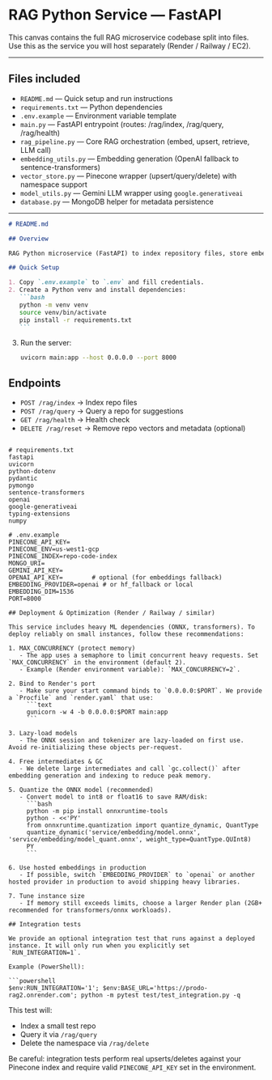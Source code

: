 # RAG Python Service — FastAPI

This canvas contains the full RAG microservice codebase split into files. Use this as the service you will host separately (Render / Railway / EC2).

---

## Files included

- `README.md` — Quick setup and run instructions
- `requirements.txt` — Python dependencies
- `.env.example` — Environment variable template
- `main.py` — FastAPI entrypoint (routes: /rag/index, /rag/query, /rag/health)
- `rag_pipeline.py` — Core RAG orchestration (embed, upsert, retrieve, LLM call)
- `embedding_utils.py` — Embedding generation (OpenAI fallback to sentence-transformers)
- `vector_store.py` — Pinecone wrapper (upsert/query/delete) with namespace support
- `model_utils.py` — Gemini LLM wrapper using `google.generativeai`
- `database.py` — MongoDB helper for metadata persistence

---

````markdown
# README.md

## Overview

RAG Python microservice (FastAPI) to index repository files, store embeddings in Pinecone, and answer queries via Gemini LLM.

## Quick Setup

1. Copy `.env.example` to `.env` and fill credentials.
2. Create a Python venv and install dependencies:
   ```bash
   python -m venv venv
   source venv/bin/activate
   pip install -r requirements.txt
   ```
````

3. Run the server:

   ```bash
   uvicorn main:app --host 0.0.0.0 --port 8000
   ```

## Endpoints

- `POST /rag/index` -> Index repo files
- `POST /rag/query` -> Query a repo for suggestions
- `GET /rag/health` -> Health check
- `DELETE /rag/reset` -> Remove repo vectors and metadata (optional)

```

```

```text
# requirements.txt
fastapi
uvicorn
python-dotenv
pydantic
pymongo
sentence-transformers
openai
google-generativeai
typing-extensions
numpy
```

````
# .env.example
PINECONE_API_KEY=
PINECONE_ENV=us-west1-gcp
PINECONE_INDEX=repo-code-index
MONGO_URI=
GEMINI_API_KEY=
OPENAI_API_KEY=        # optional (for embeddings fallback)
EMBEDDING_PROVIDER=openai # or hf_fallback or local
EMBEDDING_DIM=1536
PORT=8000

## Deployment & Optimization (Render / Railway / similar)

This service includes heavy ML dependencies (ONNX, transformers). To deploy reliably on small instances, follow these recommendations:

1. MAX_CONCURRENCY (protect memory)
   - The app uses a semaphore to limit concurrent heavy requests. Set `MAX_CONCURRENCY` in the environment (default 2).
   - Example (Render environment variable): `MAX_CONCURRENCY=2`.

2. Bind to Render's port
   - Make sure your start command binds to `0.0.0.0:$PORT`. We provide a `Procfile` and `render.yaml` that use:
     ```text
     gunicorn -w 4 -b 0.0.0.0:$PORT main:app
     ```

3. Lazy-load models
   - The ONNX session and tokenizer are lazy-loaded on first use. Avoid re-initializing these objects per-request.

4. Free intermediates & GC
   - We delete large intermediates and call `gc.collect()` after embedding generation and indexing to reduce peak memory.

5. Quantize the ONNX model (recommended)
   - Convert model to int8 or float16 to save RAM/disk:
     ```bash
     python -m pip install onnxruntime-tools
     python - <<'PY'
     from onnxruntime.quantization import quantize_dynamic, QuantType
     quantize_dynamic('service/embedding/model.onnx', 'service/embedding/model_quant.onnx', weight_type=QuantType.QUInt8)
     PY
     ```

6. Use hosted embeddings in production
   - If possible, switch `EMBEDDING_PROVIDER` to `openai` or another hosted provider in production to avoid shipping heavy libraries.

7. Tune instance size
   - If memory still exceeds limits, choose a larger Render plan (2GB+ recommended for transformers/onnx workloads).

## Integration tests

We provide an optional integration test that runs against a deployed instance. It will only run when you explicitly set `RUN_INTEGRATION=1`.

Example (PowerShell):

```powershell
$env:RUN_INTEGRATION='1'; $env:BASE_URL='https://prodo-rag2.onrender.com'; python -m pytest test/test_integration.py -q
````

This test will:

- Index a small test repo
- Query it via `/rag/query`
- Delete the namespace via `/rag/delete`

Be careful: integration tests perform real upserts/deletes against your Pinecone index and require valid `PINECONE_API_KEY` set in the environment.

```

```
